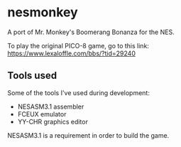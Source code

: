 # nesmonkey
A port of Mr. Monkey's Boomerang Bonanza for the NES.

To play the original PICO-8 game, go to this link: https://www.lexaloffle.com/bbs/?tid=29240

## Tools used
Some of the tools I've used during development:

- NESASM3.1 assembler
- FCEUX emulator
- YY-CHR graphics editor

NESASM3.1 is a requirement in order to build the game.
